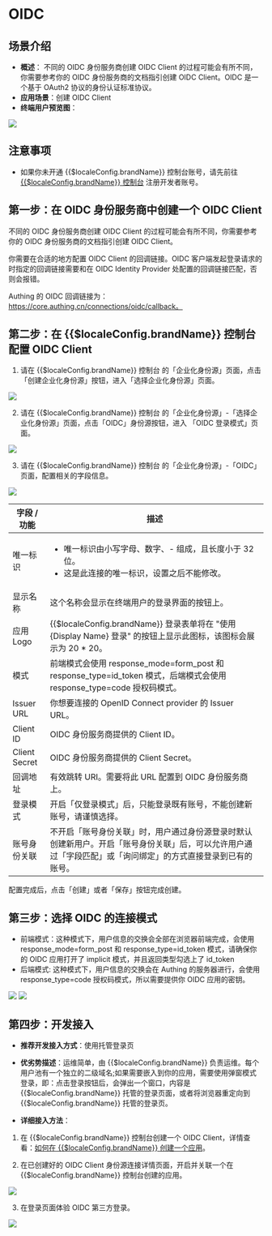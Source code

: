 # OIDC 

<LastUpdated/>

## 场景介绍

- **概述**： 不同的 OIDC 身份服务商创建 OIDC Client 的过程可能会有所不同，你需要参考你的 OIDC 身份服务商的文档指引创建 OIDC Client。OIDC 是一个基于 OAuth2 协议的身份认证标准协议。
- **应用场景**：创建 OIDC Client
- **终端用户预览图**：

<img src="./images/oidc_0.png" >

## 注意事项

- 如果你未开通 {{$localeConfig.brandName}} 控制台账号，请先前往 [{{$localeConfig.brandName}} 控制台](https://authing.cn/) 注册开发者账号。

## 第一步：在 OIDC 身份服务商中创建一个 OIDC Client

不同的 OIDC 身份服务商创建 OIDC Client 的过程可能会有所不同，你需要参考你的 OIDC 身份服务商的文档指引创建 OIDC Client。

你需要在合适的地方配置 OIDC Client 的回调链接。OIDC 客户端发起登录请求的时指定的回调链接需要和在 OIDC Identity Provider 处配置的回调链接匹配，否则会报错。

Authing 的 OIDC 回调链接为：https://core.authing.cn/connections/oidc/callback。


## 第二步：在 {{$localeConfig.brandName}} 控制台配置 OIDC Client

1. 请在 {{$localeConfig.brandName}}  控制台 的「企业化身份源」页面，点击「创建企业化身份源」按钮，进入「选择企业化身份源」页面。

<img src="./images/oidc_1.png" >

2. 请在  {{$localeConfig.brandName}}  控制台 的「企业化身份源」-「选择企业化身份源」页面，点击「OIDC」身份源按钮，进入 「OIDC 登录模式」页面。

<img src="./images/oidc_2.png" >

3. 请在  {{$localeConfig.brandName}}  控制台 的「企业化身份源」-「OIDC」页面，配置相关的字段信息。

<img src="./images/oidc_3.png" >


<table>
  <thead>
    <tr>
      <th>字段 / 功能</th>
      <th>描述</th>
    </tr>
  </thead>
<tr>
<td>唯一标识</td>
<td>
<ul>
<li>唯一标识由小写字母、数字、- 组成，且长度小于 32 位。</li>
<li>这是此连接的唯一标识，设置之后不能修改。</li>
</ul></td>
</tr>
<tr>
<td>显示名称</td>
<td>这个名称会显示在终端用户的登录界面的按钮上。</td>
</tr>
<tr>
<td>应用 Logo</td>
<td>{{$localeConfig.brandName}} 登录表单将在 "使用 {Display Name} 登录" 的按钮上显示此图标，该图标会展示为 20 * 20。</td>
</tr>
<tr>
<td>模式</td>
<td>前端模式会使用 response_mode=form_post 和 response_type=id_token 模式，后端模式会使用 response_type=code 授权码模式。</td>
</tr>
<tr>
<td>Issuer URL</td>
<td>你想要连接的 OpenID Connect provider 的 Issuer URL。</td>
</tr>
<tr>
<td>Client ID</td>
<td>OIDC 身份服务商提供的 Client ID。</td>
</tr>
<tr>
<td>Client Secret</td>
<td>OIDC 身份服务商提供的 Client Secret。</td>
</tr>
<tr>
<td>回调地址</td>
<td>有效跳转 URI。需要将此 URL 配置到 OIDC 身份服务商上。</td>
</tr>
<tr>
<td>登录模式</td>
<td>开启「仅登录模式」后，只能登录既有账号，不能创建新账号，请谨慎选择。</td>
</tr>
<tr>
<td>账号身份关联</td>
<td>不开启「账号身份关联」时，用户通过身份源登录时默认创建新用户。开启「账号身份关联」后，可以允许用户通过「字段匹配」或「询问绑定」的方式直接登录到已有的账号。</td>
</tr>
</table>

配置完成后，点击「创建」或者「保存」按钮完成创建。

## 第三步：选择 OIDC 的连接模式
- 前端模式：这种模式下，用户信息的交换会全部在浏览器前端完成，会使用 response_mode=form_post 和 response_type=id_token 模式，请确保你的 OIDC 应用打开了 implicit 模式，并且返回类型勾选上了 id_token
- 后端模式: 这种模式下，用户信息的交换会在 Authing 的服务器进行，会使用 response_type=code 授权码模式，所以需要提供你 OIDC 应用的密钥。

<img src="./images/oidc_4.png" >
<img src="./images/oidc_5.png" >

## 第四步：开发接入

- **推荐开发接入方式**：使用托管登录页

- **优劣势描述**：运维简单，由 {{$localeConfig.brandName}} 负责运维。每个用户池有一个独立的二级域名;如果需要嵌入到你的应用，需要使用弹窗模式登录，即：点击登录按钮后，会弹出一个窗口，内容是 {{$localeConfig.brandName}} 托管的登录页面，或者将浏览器重定向到 {{$localeConfig.brandName}} 托管的登录页。

- **详细接入方法**：

1. 在 {{$localeConfig.brandName}} 控制台创建一个 OIDC Client，详情查看：[如何在 {{$localeConfig.brandName}} 创建一个应用](/guides/app-new/create-app/create-app.md)。

2. 在已创建好的 OIDC Client 身份源连接详情页面，开启并关联一个在 {{$localeConfig.brandName}} 控制台创建的应用。

<img src="./images/oidc_6.png" >

3. 在登录页面体验 OIDC 第三方登录。

<img src="./images/oidc_7.png" >
